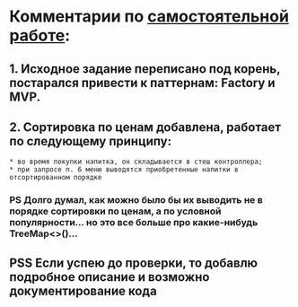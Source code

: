 # Комментарии по [самостоятельной работе](https://github.com/AllIWantIsNotAvailable/GeekBrains_OOP/tree/main/seminars/Sem03_Standard_interfaces/HomeWork/src):

## 1. Исходное задание переписано под корень, постарался привести к паттернам: Factory и MVP.
## 2. Сортировка по ценам добавлена, работает по следующему принципу:
    * во время покупки напитка, он складывается в стеш контроллера;
    * при запросе п. 6 меню выводятся приобретенные напитки в отсортированном порядке
### PS Долго думал, как можно было бы их выводить не в порядке сортировки по ценам, а по условной популярности... но это все больше про какие-нибудь TreeMap<>()...

## PSS Если успею до проверки, то добавлю подробное описание и возможно документирование кода 